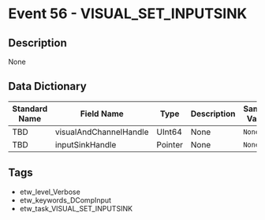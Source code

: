 # Event 56 - VISUAL_SET_INPUTSINK

## Description
None

## Data Dictionary
|Standard Name|Field Name|Type|Description|Sample Value|
|---|---|---|---|---|
|TBD|visualAndChannelHandle|UInt64|None|`None`|
|TBD|inputSinkHandle|Pointer|None|`None`|

## Tags
* etw_level_Verbose
* etw_keywords_DCompInput
* etw_task_VISUAL_SET_INPUTSINK